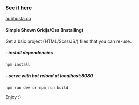 ### See it here

[aubbusta.co](http://aubbusta.co) 

#### Simple Shown Gridjs/Css (Installing)

Get a bsic project (HTML/Scss/JS/) files that you can re-use...

##### - install dependencies

```
npm install
```

##### - serve with hot reload at localhost:8080

```
npm run dev or npm run build 
```

Enjoy :)
